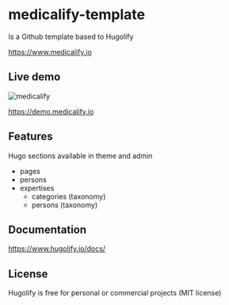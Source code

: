 # medicalify-template

Is a Github template based to Hugolify

https://www.medicalify.io

## Live demo

![medicalify](https://github.com/Hugolify/medicalify-template/assets/4457294/52231f5a-71bf-4d90-b786-4875ca2b589b)

https://demo.medicalify.io

## Features

Hugo sections available in theme and admin

- pages
- persons
- expertises
  - categories (taxonomy)
  - persons (taxonomy)

## Documentation

https://www.hugolify.io/docs/

## License

Hugolify is free for personal or commercial projects (MIT license)
